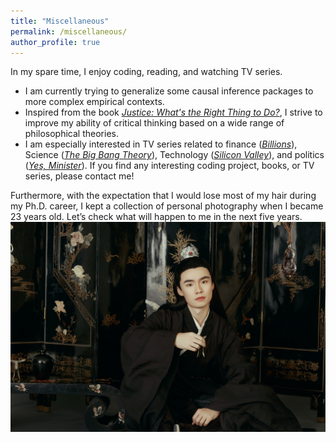 ```yaml
---
title: "Miscellaneous"
permalink: /miscellaneous/
author_profile: true
---
```


In my spare time, I enjoy coding, reading, and watching TV series. 
-	I am currently trying to generalize some causal inference packages to more complex empirical contexts.
-	Inspired from the book [*Justice: What's the Right Thing to Do?*](https://en.wikipedia.org/wiki/Justice:_What%27s_the_Right_Thing_to_Do%3F), I strive to improve my ability of critical thinking based on a wide range of philosophical theories.
-	I am especially interested in TV series related to finance ([*Billions*](https://en.wikipedia.org/wiki/Billions_(TV_series))), Science ([*The Big Bang Theory*](https://en.wikipedia.org/wiki/The_Big_Bang_Theory)), Technology ([*Silicon Valley*](https://en.wikipedia.org/wiki/Silicon_Valley_(TV_series))), and politics ([*Yes, Minister*](https://en.wikipedia.org/wiki/Yes_Minister)).
If you find any interesting coding project, books, or TV series, please contact me!

Furthermore, with the expectation that I would lose most of my hair during my Ph.D. career, I kept a collection of personal photography when I became 23 years old. Let’s check what will happen to me in the next five years.
<br/><img src='/images/cx_personal.jpeg'>
